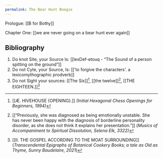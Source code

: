 ```yaml
---
permalink: The Bear Hunt Boogie
---
```

Prologue:
[[B for Bothy]]

Chapter One:
[[we are never going on a bear hunt ever again]]


Bibliography
---

1. Do knot Site, your Source Is: [[lexDef-etouq - “The Sound of a person spitting on the ground”]]
2. Do not Cyte, your Source, Is: [['to forgive the characters'. a lexicomythographic prodverb]]
3. Do not Sight your sources: [[The Six]][^6], [[the twelve]][^12], [[THE EIGHTEEN.]][^18]



[^6]:[[Æ. HIVEHOUSE {OPENING}.]] *(Initial Hexagonal Chess Openings for Beginners, 1994)*
[^12]:[[“Previously, she was diagnosed as being emotionally unstable. She has never been happy with the diagnosis of borderline personality disorder, as she does not think it explains her presentation.”]] (*Musics of Accompaniment to Spiritual Dissolution, Selena Elk, 3322)*
[^18]: [[II. THE GOSPEL ACCORDING TO THE MOAT SURROUNDING]] (*Transcendental Epigraphs of Botanical Cookery Books; a tale as Old as Thyme, Sunny Baudelaire, 2021*)